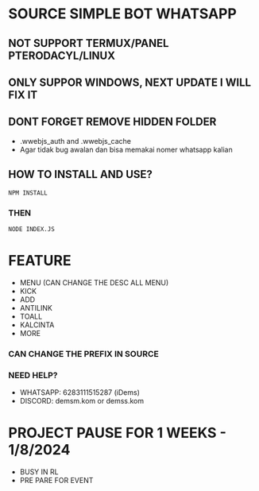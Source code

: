 # SOURCE SIMPLE BOT WHATSAPP
## NOT SUPPORT TERMUX/PANEL PTERODACYL/LINUX
## ONLY SUPPOR WINDOWS, NEXT UPDATE I WILL FIX IT
## DONT FORGET REMOVE HIDDEN FOLDER 
- .wwebjs_auth and .wwebjs_cache
- Agar tidak bug awalan dan bisa memakai nomer whatsapp kalian
## HOW TO INSTALL AND USE?
```
NPM INSTALL
```

### THEN
```
NODE INDEX.JS
```

# FEATURE
- MENU (CAN CHANGE THE DESC ALL MENU)
- KICK
- ADD
- ANTILINK
- TOALL
- KALCINTA
- MORE
### CAN CHANGE THE PREFIX IN SOURCE


### NEED HELP?
- WHATSAPP: 6283111515287 (iDems)
- DISCORD: demsm.kom or demss.kom

# PROJECT PAUSE FOR 1 WEEKS - 1/8/2024
- BUSY IN RL
- PRE PARE FOR EVENT
